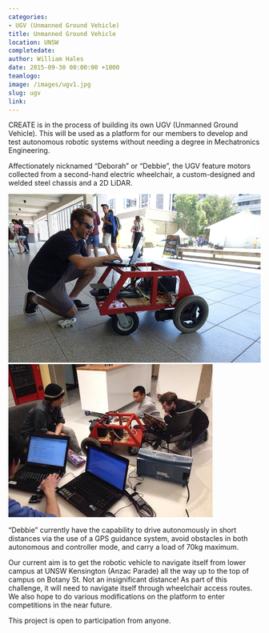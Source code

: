 ```yaml
---
categories:
- UGV (Unmanned Ground Vehicle)
title: Unmanned Ground Vehicle
location: UNSW
completedate:
author: William Hales
date: 2015-09-30 00:00:00 +1000
teamlogo:
image: /images/ugv1.jpg
slug: ugv
link:
---
```


CREATE is in the process of building its own UGV (Unmanned Ground Vehicle). This will be used as a platform for our members to develop and test autonomous robotic systems without needing a degree in Mechatronics Engineering.

Affectionately nicknamed “Deborah” or “Debbie”, the UGV feature motors collected from a second-hand electric wheelchair, a custom-designed and welded steel chassis and a 2D LiDAR.

 <img src="/images/DSC01350.JPG" class="contentimg">
 <img src="/images/ugv2.jpg" class="contentimg">

 “Debbie” currently have the capability to drive autonomously in short distances via the use of a GPS guidance system, avoid obstacles in both autonomous and controller mode, and carry a load of 70kg maximum.

Our current aim is to get the robotic vehicle to navigate itself from lower campus at UNSW Kensington (Anzac Parade) all the way up to the top of campus on Botany St. Not an insignificant distance! As part of this challenge, it will need to navigate itself through wheelchair access routes. We also hope to do various modifications on the platform to enter competitions in the near future.

This project is open to participation from anyone.
